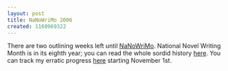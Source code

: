 ```yaml
---
layout: post
title: NaNoWriMo 2006
created: 1160969322
---
```

There are two outlining weeks left until [NaNoWriMo](http://www.nanowrimo.org/).  National Novel Writing Month is in its eighth year; you can read the whole sordid history [here](http://www.nanowrimo.org/modules/cjaycontent/index.php?id=4).  You can track my erratic progress [here](http://www.nanowrimo.org/userinfo.php?uid=4573) starting November 1st.

